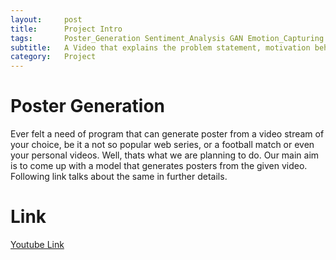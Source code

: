 ```yaml
---
layout:     post
title:      Project Intro
tags: 		Poster_Generation Sentiment_Analysis GAN Emotion_Capturing 
subtitle:  	A Video that explains the problem statement, motivation behind the project and the probable path to follow.
category:   Project
---
```


# Poster Generation

Ever felt a need of program that can generate poster from a video stream of your choice, be it a not so popular web series, or a football match or even your personal videos. Well, thats what we are planning to do. Our main aim is to come up with a model that generates posters from the given video. Following link talks about the same in further details.

# Link

[Youtube Link][1]

[1]:https://www.youtube.com/watch?v=z2S_KrQ4X7k&feature=youtu.be